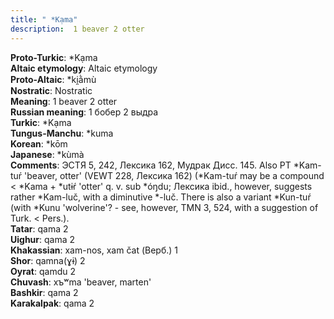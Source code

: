 ```yaml
---
title: " *Kạma"
description:  1 beaver 2 otter
---
```


<strong>Proto-Turkic</strong>:  *Kạma<br>
<strong>Altaic etymology</strong>:  Altaic etymology<br>
<strong> Proto-Altaic</strong>:  *ki̯ằmù<br>
<strong>Nostratic</strong>:  Nostratic<br>
<strong>Meaning</strong>:  1 beaver 2 otter<br>
<strong>Russian meaning</strong>:  1 бобер 2 выдра<br>
<strong>Turkic</strong>:  *Kạma<br>
<strong>Tungus-Manchu</strong>:  *kuma<br>
<strong>Korean</strong>:  *kōm<br>
<strong>Japanese</strong>:  *kùmà<br>
<strong>Comments</strong>:  ЭСТЯ 5, 242, Лексика 162, Мудрак Дисс. 145. Also PT *Kam-tuŕ 'beaver, otter' (VEWT 228, Лексика 162) (*Kam-tuŕ may be a compound < *Kama + *utɨŕ 'otter' q. v. sub *óŋdu; Лексика ibid., however, suggests rather *Kam-luč, with a diminutive *-luč. There is also a variant *Kun-tuŕ (with *Kunu 'wolverine'? - see, however, TMN 3, 524, with a suggestion of Turk. < Pers.).<br>
<strong>Tatar</strong>:  qama 2<br>
<strong>Uighur</strong>:  qama 2<br>
<strong>Khakassian</strong>:  xam-nos, xam čat (Верб.) 1<br>
<strong>Shor</strong>:  qamna(ɣɨ) 2<br>
<strong>Oyrat</strong>:  qamdu 2<br>
<strong>Chuvash</strong>:  xъʷma 'beaver, marten'<br>
<strong>Bashkir</strong>:  qama 2<br>
<strong>Karakalpak</strong>:  qama 2<br>


